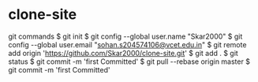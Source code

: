 # clone-site

git commands 
$ git init
$  git config --global user.name "Skar2000"
$ git config --global user.email "sohan.s204574106@vcet.edu.in"
$ git remote add origin 'https://github.com/Skar2000/clone-site.git'
$ git add .
$ git status
$ git commit -m 'first Committed'
$ git pull --rebase origin master
$ git commit -m 'first Committed'

